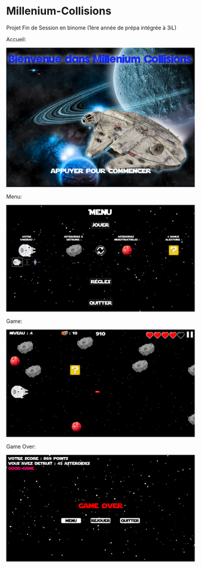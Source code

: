 # Millenium-Collisions
Projet Fin de Session en binome (1ère année de prépa intégrée à 3iL)

Accueil:

![Accueil](images/Accueil.png)

Menu:

![Menu](images/Menu.png)

Game:

![Game](images/Game.png)

Game Over:

![Game Over](images/GameOver.png)
